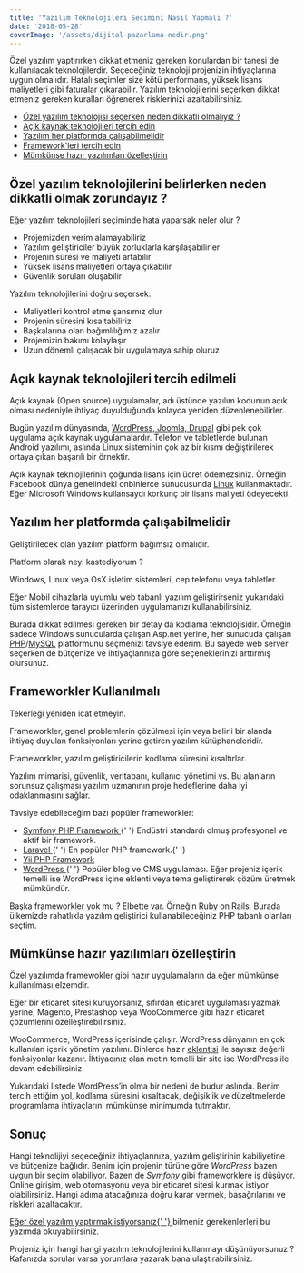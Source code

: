 ```yaml
---
title: 'Yazılım Teknolojileri Seçimini Nasıl Yapmalı ?'
date: '2018-05-28'
coverImage: '/assets/dijital-pazarlama-nedir.png'
---
```


Özel yazılım yaptırırken dikkat etmeniz gereken konulardan bir tanesi de kullanılacak teknolojilerdir. Seçeceğiniz teknoloji projenizin ihtiyaçlarına uygun olmalıdır. Hatalı seçimler size kötü performans, yüksek lisans maliyetleri gibi faturalar çıkarabilir. Yazılım teknolojilerini seçerken dikkat etmeniz gereken kuralları öğrenerek risklerinizi azaltabilirsiniz.

<ul>
  <li>
    <a href='#neden'>
      Özel yazılım teknolojisi seçerken neden dikkatli olmalıyız ?
    </a>
  </li>
  <li>
    <a href='#acik-kaynak'>Açık kaynak teknolojileri tercih edin</a>
  </li>
  <li>
    <a href='#platform'>Yazılım her platformda çalışabilmelidir</a>
  </li>
  <li>
    <a href='#framework'>Framework'leri tercih edin</a>
  </li>
  <li>
    <a href='#ozellestirme'>Mümkünse hazır yazılımları özelleştirin</a>
  </li>
</ul>

<h2 id='neden'>
  Özel yazılım teknolojilerini belirlerken neden dikkatli olmak zorundayız ?
</h2>

Eğer yazılım teknolojileri seçiminde hata yaparsak neler olur ?

- Projemizden verim alamayabiliriz
- Yazılım geliştiriciler büyük zorluklarla karşılaşabilirler
- Projenin süresi ve maliyeti artabilir
- Yüksek lisans maliyetleri ortaya çıkabilir
- Güvenlik soruları oluşabilir

Yazılım teknolojilerini doğru seçersek:

- Maliyetleri kontrol etme şansımız olur
- Projenin süresini kısaltabiliriz
- Başkalarına olan bağımlılığımız azalır
- Projemizin bakımı kolaylaşır
- Uzun dönemli çalışacak bir uygulamaya sahip oluruz

<h2 id='acik-kaynak'>Açık kaynak teknolojileri tercih edilmeli</h2>

Açık kaynak (Open source) uygulamalar, adı üstünde yazılım kodunun açık olması nedeniyle ihtiyaç duyulduğunda kolayca yeniden düzenlenebilirler.

Bugün yazılım dünyasında, <a href="https://webtasarimsitesi.com/wordpress-joomla-drupal/" target="_blank">WordPress, Joomla, Drupal</a> gibi pek çok uygulama açık kaynak uygulamalardır. Telefon ve tabletlerde bulunan Android yazılımı, aslında Linux sisteminin çok az bir kısmı değiştirilerek ortaya çıkan başarılı bir örnektir.

Açık kaynak teknlojilerinin çoğunda lisans için ücret ödemezsiniz. Örneğin Facebook dünya genelindeki onbinlerce sunucusunda <a href="https://ertankayalar.com.tr/neden-linux/">Linux</a> kullanmaktadır. Eğer Microsoft Windows kullansaydı korkunç bir lisans maliyeti ödeyecekti.

<h2 id='platform'>Yazılım her platformda çalışabilmelidir</h2>

Geliştirilecek olan yazılım platform bağımsız olmalıdır.

Platform olarak neyi kastediyorum ?

Windows, Linux veya OsX işletim sistemleri, cep telefonu veya tabletler.

Eğer Mobil cihazlarla uyumlu web tabanlı yazılım geliştirirseniz yukarıdaki tüm sistemlerde tarayıcı üzerinden uygulamanızı kullanabilirsiniz.

Burada dikkat edilmesi gereken bir detay da kodlama teknolojisidir. Örneğin sadece Windows sunucularda çalışan Asp.net yerine, her sunucuda çalışan <a href="https://php.net" target="_blank"  rel="noreferrer noopener nofollow">PHP</a>/<a href="https://mysql.com" target="_blank"  rel="noreferrer noopener nofollow">MySQL</a> platformunu seçmenizi tavsiye ederim. Bu sayede web server seçerken de bütçenize ve ihtiyaçlarınıza göre seçeneklerinizi arttırmış olursunuz.

<h2 id='framework'>Frameworkler Kullanılmalı</h2>

Tekerleği yeniden icat etmeyin.

Frameworkler, genel problemlerin çözülmesi için veya belirli bir alanda ihtiyaç duyulan fonksiyonları yerine getiren yazılım kütüphaneleridir.

Frameworkler, yazılım geliştiricilerin kodlama süresini kısaltırlar.

Yazılım mimarisi, güvenlik, veritabanı, kullanıcı yönetimi vs. Bu alanların sorunsuz çalışması yazılım uzmanının proje hedeflerine daha iyi odaklanmasını sağlar.

Tavsiye edebileceğim bazı popüler frameworkler:

<ul>
  <li>
    <a
      href='https://symfony.com'
      rel='noreferrer noopener nofollow'
      target='_blank'
    >
      Symfony PHP Framework
    </a>{' '}
    Endüstri standardı olmuş profesyonel ve aktif bir framework.
  </li>
  <li>
    <a
      href='https://laravel.com'
      rel='noreferrer noopener nofollow'
      target='_blank'
    >
      Laravel
    </a>{' '}
    En popüler PHP framework.{' '}
  </li>
  <li>
    <a
      href='https://yiiframework.com'
      rel='noreferrer noopener nofollow'
      target='_blank'
    >
      Yii PHP Framework
    </a>
  </li>
  <li>
    <a
      href='https://wordpress.org'
      rel='noreferrer noopener nofollow'
      target='_blank'
    >
      WordPress
    </a>{' '}
    Popüler blog ve CMS uygulaması. Eğer projeniz içerik temelli ise WordPress
    içine eklenti veya tema geliştirerek çözüm üretmek mümkündür.
  </li>
</ul>

Başka frameworkler yok mu ? Elbette var. Örneğin Ruby on Rails. Burada ülkemizde rahatlıkla yazılım geliştirici kullanabileceğiniz PHP tabanlı olanları seçtim.

<h2 id='ozellestirme'>Mümkünse hazır yazılımları özelleştirin</h2>

Özel yazılımda framewokler gibi hazır uygulamaların da eğer mümkünse kullanılması elzemdir.

Eğer bir eticaret sitesi kuruyorsanız, sıfırdan eticaret uygulaması yazmak yerine, Magento, Prestashop veya WooCommerce gibi hazır eticaret çözümlerini özelleştirebilirsiniz.

WooCommerce, WordPress içerisinde çalışır. WordPress dünyanın en çok kullanılan içerik yönetim yazılımı. Binlerce hazır <a href="https://webtasarimsitesi.com/wordpress-eklentileri/" rel="noreferrer noopener nofollow" target="_blank">eklentisi</a> ile sayısız değerli fonksiyonlar kazanır. İhtiyacınız olan metin temelli bir site ise WordPress ile devam edebilirsiniz.

Yukarıdaki listede WordPress’in olma bir nedeni de budur aslında. Benim tercih ettiğim yol, kodlama süresini kısaltacak, değişiklik ve düzeltmelerde programlama ihtiyaçlarını mümkünse minimumda tutmaktır.

## Sonuç

Hangi teknolijiyi seçeceğiniz ihtiyaçlarınıza, yazılım geliştirinin kabiliyetine ve bütçenize bağlıdır. Benim için projenin türüne göre <em>WordPress</em> bazen uygun bir seçim olabiliyor. Bazen de <em>Symfony</em> gibi frameworklere iş düşüyor. Online girişim, web otomasyonu veya bir eticaret sitesi kurmak istiyor olabilirsiniz. Hangi adıma atacağınıza doğru karar vermek, başağrılarını ve riskleri azaltacaktır.

<a href='https://ertankayalar.com.tr/ozel-yazilim-yaptirmak/'>
  Eğer özel yazılım yaptırmak istiyorsanız{' '}
</a> bilmeniz gerekenlerleri bu yazımda okuyabilirsiniz.

Projeniz için hangi hangi yazılım teknolojilerini kullanmayı düşünüyorsunuz ? Kafanızda sorular varsa yorumlara yazarak bana ulaştırabilirsiniz.
